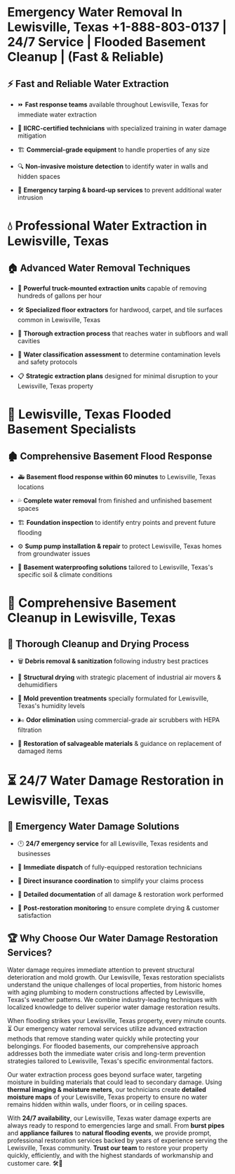 # Emergency Water Removal In Lewisville, Texas +1-888-803-0137 | 24/7 Service | Flooded Basement Cleanup | (Fast & Reliable)  

## ⚡ Fast and Reliable Water Extraction  
- ⏩ **Fast response teams** available throughout Lewisville, Texas for immediate water extraction  
- 🏅 **IICRC-certified technicians** with specialized training in water damage mitigation  
- 🏗️ **Commercial-grade equipment** to handle properties of any size  
- 🔍 **Non-invasive moisture detection** to identify water in walls and hidden spaces  
- 🛑 **Emergency tarping & board-up services** to prevent additional water intrusion  

# 💧 Professional Water Extraction in Lewisville, Texas  

## 🏠 Advanced Water Removal Techniques  
- 🚛 **Powerful truck-mounted extraction units** capable of removing hundreds of gallons per hour  
- 🛠️ **Specialized floor extractors** for hardwood, carpet, and tile surfaces common in Lewisville, Texas  
- 📏 **Thorough extraction process** that reaches water in subfloors and wall cavities  
- 🧪 **Water classification assessment** to determine contamination levels and safety protocols  
- 📋 **Strategic extraction plans** designed for minimal disruption to your Lewisville, Texas property  

# 🌊 Lewisville, Texas Flooded Basement Specialists  

## 🏚️ Comprehensive Basement Flood Response  
- 🚑 **Basement flood response within 60 minutes** to Lewisville, Texas locations  
- 💦 **Complete water removal** from finished and unfinished basement spaces  
- 🏗️ **Foundation inspection** to identify entry points and prevent future flooding  
- ⚙️ **Sump pump installation & repair** to protect Lewisville, Texas homes from groundwater issues  
- 🌱 **Basement waterproofing solutions** tailored to Lewisville, Texas's specific soil & climate conditions  

# 🧹 Comprehensive Basement Cleanup in Lewisville, Texas  

## 🔄 Thorough Cleanup and Drying Process  
- 🗑️ **Debris removal & sanitization** following industry best practices  
- 💨 **Structural drying** with strategic placement of industrial air movers & dehumidifiers  
- 🦠 **Mold prevention treatments** specially formulated for Lewisville, Texas's humidity levels  
- 🌬️ **Odor elimination** using commercial-grade air scrubbers with HEPA filtration  
- 🔧 **Restoration of salvageable materials** & guidance on replacement of damaged items  

# ⏳ 24/7 Water Damage Restoration in Lewisville, Texas  

## 🚀 Emergency Water Damage Solutions  
- 🕛 **24/7 emergency service** for all Lewisville, Texas residents and businesses  
- 🚒 **Immediate dispatch** of fully-equipped restoration technicians  
- 🏦 **Direct insurance coordination** to simplify your claims process  
- 📜 **Detailed documentation** of all damage & restoration work performed  
- 🔎 **Post-restoration monitoring** to ensure complete drying & customer satisfaction  

## 🏆 Why Choose Our Water Damage Restoration Services?  
Water damage requires immediate attention to prevent structural deterioration and mold growth. Our Lewisville, Texas restoration specialists understand the unique challenges of local properties, from historic homes with aging plumbing to modern constructions affected by Lewisville, Texas's weather patterns. We combine industry-leading techniques with localized knowledge to deliver superior water damage restoration results.  

When flooding strikes your Lewisville, Texas property, every minute counts. ⏳ Our emergency water removal services utilize advanced extraction methods that remove standing water quickly while protecting your belongings. For flooded basements, our comprehensive approach addresses both the immediate water crisis and long-term prevention strategies tailored to Lewisville, Texas's specific environmental factors.  

Our water extraction process goes beyond surface water, targeting moisture in building materials that could lead to secondary damage. Using **thermal imaging & moisture meters**, our technicians create **detailed moisture maps** of your Lewisville, Texas property to ensure no water remains hidden within walls, under floors, or in ceiling spaces.  

With **24/7 availability**, our Lewisville, Texas water damage experts are always ready to respond to emergencies large and small. From **burst pipes** and **appliance failures** to **natural flooding events**, we provide prompt, professional restoration services backed by years of experience serving the Lewisville, Texas community. **Trust our team** to restore your property quickly, efficiently, and with the highest standards of workmanship and customer care. 🛠️💪  
